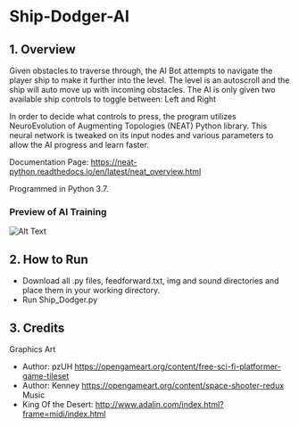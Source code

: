 # Ship-Dodger-AI
## 1. Overview
Given obstacles to traverse through, the AI Bot attempts to navigate the player ship to make it further into the level.
The level is an autoscroll and the ship will auto move up with incoming obstacles. 
The AI is only given two available ship controls to toggle between: Left and Right

In order to decide what controls to press, the program utilizes NeuroEvolution of Augmenting Topologies (NEAT) Python library.
This neural network is tweaked on its input nodes and various parameters to allow the AI progress and learn faster.

Documentation Page: https://neat-python.readthedocs.io/en/latest/neat_overview.html

Programmed in Python 3.7.

### Preview of AI Training
![Alt Text](https://github.com/jachiang1216/Ship-Dodger-AI/tree/master/img/Generation_1.gif)

## 2. How to Run
- Download all .py files, feedforward.txt, img and sound directories and place them in your working directory.
- Run Ship_Dodger.py

## 3. Credits
Graphics Art
- Author: pzUH https://opengameart.org/content/free-sci-fi-platformer-game-tileset
- Author: Kenney https://opengameart.org/content/space-shooter-redux
Music
- King Of the Desert: http://www.adalin.com/index.html?frame=midi/index.html 
